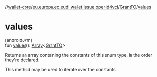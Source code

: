 //[wallet-core](../../../index.md)/[eu.europa.ec.eudi.wallet.issue.openid4vci](../index.md)/[GrantTO](index.md)/[values](values.md)

# values

[androidJvm]\
fun [values](values.md)(): [Array](https://kotlinlang.org/api/latest/jvm/stdlib/kotlin-stdlib/kotlin/-array/index.html)&lt;[GrantTO](index.md)&gt;

Returns an array containing the constants of this enum type, in the order they're declared.

This method may be used to iterate over the constants.
